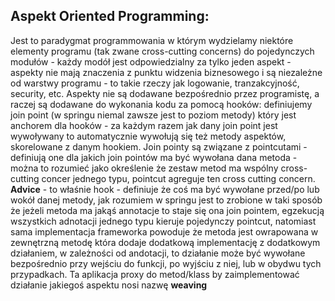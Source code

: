 ## Aspekt Oriented Programming: 
Jest to paradygmat programmowania w którym wydzielamy niektóre elementy programu (tak zwane cross-cutting concerns)
do pojedynczych modułów - każdy modół jest odpowiedzialny za tylko jeden aspekt - aspekty nie mają znaczenia z punktu
widzenia biznesowego i są niezależne od warstwy programu - to takie rzeczy jak logowanie, tranzakcyjność, security, etc.
Aspekty nie są dodawane bezpośrednio przez programistę, a raczej są dodawane do wykonania kodu za pomocą hooków: 
definiujemy join point (w springu niemal zawsze jest to poziom metody) który jest anchorem dla hooków - za każdym razem 
jak dany join point jest wywoływany to automatycznie wywołują się też metody aspektów, skorelowane z danym hookiem. 
Join pointy są związane z pointcutami - definiują one dla jakich join pointów ma być wywołana dana metoda - można to rozumieć
jako określenie że zestaw metod ma wspólny cross-cutting concer jednego typu, pointcut agreguje ten cross cutting concern. 
**Advice** - to właśnie hook - definiuje że coś ma być wywołane przed/po lub wokół danej metody, jak rozumiem w springu 
jest to zrobione w taki sposób że jeżeli metoda ma jakąś annotacje to staje się ona join pointem, egzekucją wszystkich 
adnotacji jednego typu kieruje pojedynczy pointcut, natomiast sama implementacja frameworka powoduje że metoda jest owrapowana 
w zewnętrzną metodę która dodaje dodatkową implementację z dodatkowym działaniem, w zależności od andotacji, to działanie może 
być wywołane bezpośrednio przy wejściu do funkcji, po wyjściu z niej, lub w obydwu tych przypadkach. Ta aplikacja proxy do metod/klass
by zaimplementować działanie jakiegoś aspektu nosi nazwę **weaving**

